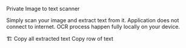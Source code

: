 Private Image to text scanner

Simply scan your image and extract text from it.
Application does not connect to internet.
OCR process happen fully locally on your device.

🏗️
Copy all extracted text
Copy row of text